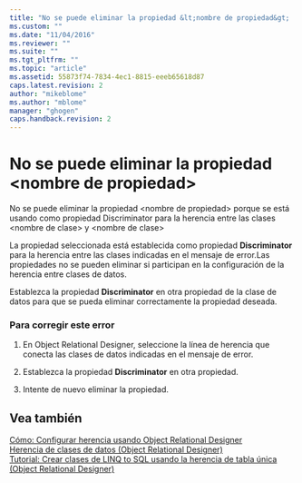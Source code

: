 ```yaml
---
title: "No se puede eliminar la propiedad &lt;nombre de propiedad&gt; | Microsoft Docs"
ms.custom: ""
ms.date: "11/04/2016"
ms.reviewer: ""
ms.suite: ""
ms.tgt_pltfrm: ""
ms.topic: "article"
ms.assetid: 55873f74-7834-4ec1-8815-eeeb65618d87
caps.latest.revision: 2
author: "mikeblome"
ms.author: "mblome"
manager: "ghogen"
caps.handback.revision: 2
---
```

# No se puede eliminar la propiedad &lt;nombre de propiedad&gt;
No se puede eliminar la propiedad \<nombre de propiedad\> porque se está usando como propiedad Discriminator para la herencia entre las clases \<nombre de clase\> y \<nombre de clase\>  
  
 La propiedad seleccionada está establecida como propiedad **Discriminator** para la herencia entre las clases indicadas en el mensaje de error.Las propiedades no se pueden eliminar si participan en la configuración de la herencia entre clases de datos.  
  
 Establezca la propiedad **Discriminator** en otra propiedad de la clase de datos para que se pueda eliminar correctamente la propiedad deseada.  
  
### Para corregir este error  
  
1.  En Object Relational Designer, seleccione la línea de herencia que conecta las clases de datos indicadas en el mensaje de error.  
  
2.  Establezca la propiedad **Discriminator** en otra propiedad.  
  
3.  Intente de nuevo eliminar la propiedad.  
  
## Vea también  
 [Cómo: Configurar herencia usando Object Relational Designer](../data-tools/how-to-configure-inheritance-by-using-the-o-r-designer.md)   
 [Herencia de clases de datos \(Object Relational Designer\)](../data-tools/data-class-inheritance-o-r-designer.md)   
 [Tutorial: Crear clases de LINQ to SQL usando la herencia de tabla única \(Object Relational Designer\)](../data-tools/walkthrough-creating-linq-to-sql-classes-by-using-single-table-inheritance-o-r-designer.md)